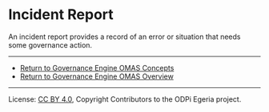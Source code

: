 <!-- SPDX-License-Identifier: CC-BY-4.0 -->
<!-- Copyright Contributors to the ODPi Egeria project. -->


# Incident Report

An incident report provides a record of an error or situation that needs
some governance action.



----

* [Return to Governance Engine OMAS Concepts](.)
* [Return to Governance Engine OMAS Overview](../..)




----
License: [CC BY 4.0](https://creativecommons.org/licenses/by/4.0/),
Copyright Contributors to the ODPi Egeria project.